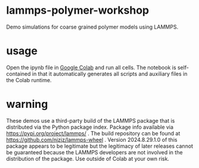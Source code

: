 # lammps-polymer-workshop
Demo simulations for coarse grained polymer models using LAMMPS.

# usage
Open the ipynb file in [Google Colab](https://colab.research.google.com) and run all cells. The notebook is self-contained in that it automatically generates all scripts and auxiliary files in the Colab runtime.

# warning
These demos use a third-party build of the LAMMPS package that is distributed via the Python package index. Package info available via https://pypi.org/project/lammps/ . The build repository can be found at https://github.com/njzjz/lammps-wheel . Version 2024.8.29.1.0 of this package appears to be legitimate but the legitimacy of later releases cannot be guaranteed because the LAMMPS developers are not involved in the distribution of the package. Use outside of Colab at your own risk.

